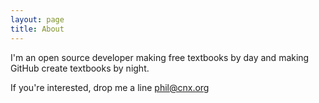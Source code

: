 ```yaml
---
layout: page
title: About
---
```


I'm an open source developer making free textbooks by day and making GitHub create textbooks by night.

If you're interested, drop me a line [phil@cnx.org](mailto:phil@cnx.org)
